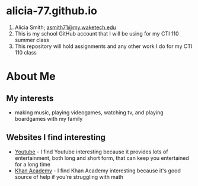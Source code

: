 # alicia-77.github.io
1. Alicia Smith; asmith71@my.waketech.edu
2. This is my school GitHub account that I will be using for my CTI 110 summer class
3. This repository will hold assignments and any other work I do for my CTI 110 class
# About Me
## My interests
- making music, playing videogames, watching tv, and playing boardgames with my family
## Websites I find interesting
- [Youtube](https://www.youtube.com/) - I find Youtube interesting because it provides lots of entertainment, both long and short form, that can keep you entertained for a long time  
- [Khan Academy](https://www.khanacademy.org/) - I find Khan Academy interesting because it's good source of help if you're struggling with math
